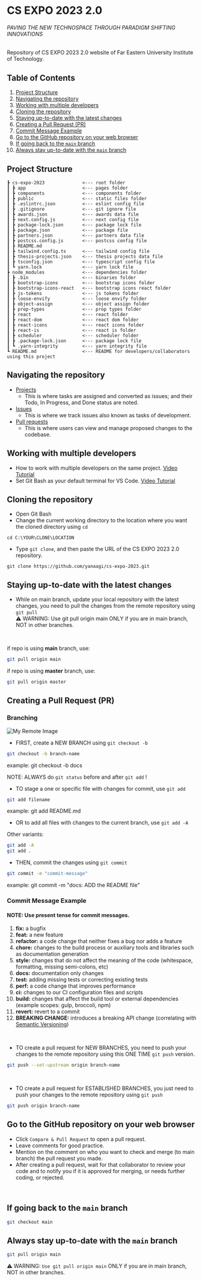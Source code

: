 # CS EXPO 2023 2.0
###### PAVING THE NEW TECHNOSPACE THROUGH PARADIGM SHIFTING INNOVATIONS
Repository of CS EXPO 2023 2.0 website of Far Eastern University Institute of Technology.

## Table of Contents
1. [Project Structure](#project-structure)
2. [Navigating the repository](#navigating-the-repository)
3. [Working with multiple developers](#working-with-multiple-developers)
4. [Cloning the repository](#cloning-the-repository)
5. [Staying up-to-date with the latest changes](#staying-up-to-date-with-the-latest-changes)
6. [Creating a Pull Request (PR)](#creating-a-pull-request-pr)
7. [Commit Message Example](#commit-message-example)
8. [Go to the GitHub repository on your web browser](#go-to-the-github-repository-on-your-web-browser)
9. [If going back to the ```main``` branch](#if-going-back-to-the-main-branch)
10. [Always stay up-to-date with the ```main``` branch](#always-stay-up-to-date-with-the-main-branch)


## Project Structure
```
┣ cs-expo-2023              <--- root folder
┃ ┣ app                     <--- pages folder
┃ ┣ components              <--- components folder
┃ ┣ public                  <--- static files folder
┃ ┣ .eslintrc.json          <--- eslint config file
┃ ┣ .gitignore              <--- git ignore file
┃ ┣ awards.json             <--- awards data file
┃ ┣ next.config.js          <--- next config file
┃ ┣ package-lock.json       <--- package lock file
┃ ┣ package.json            <--- package file
┃ ┣ partners.json           <--- partners data file
┃ ┣ postcss.config.js       <--- postcss config file 
┃ ┣ README.md
┃ ┣ tailwind.config.ts      <--- tailwind config file
┃ ┣ thesis-projects.json    <--- thesis projects data file
┃ ┣ tsconfig.json           <--- typescript config file
┃ ┗ yarn.lock               <--- yarn lock file
┣ node_modules              <--- dependencies folder
┃ ┣ .bin                    <--- binaries folder
┃ ┣ bootstrap-icons         <--- bootstrap icons folder
┃ ┣ bootstrap-icons-react   <--- bootstrap icons react folder
┃ ┣ js-tokens               <--- js tokens folder
┃ ┣ loose-envify            <--- loose envify folder
┃ ┣ object-assign           <--- object assign folder
┃ ┣ prop-types              <--- prop types folder
┃ ┣ react                   <--- react folder
┃ ┣ react-dom               <--- react dom folder
┃ ┣ react-icons             <--- react icons folder
┃ ┣ react-is                <--- react is folder
┃ ┣ scheduler               <--- scheduler folder
┃ ┣ .package-lock.json      <--- package lock file
┃ ┗ .yarn-integrity         <--- yarn integrity file
┗ README.md                 <--- README for developers/collaborators using this project
```

## Navigating the repository
- [Projects](https://github.com/yanaagi/cs-expo-2023/projects)
  - This is where tasks are assigned and converted as issues; and their Todo, In Progress, and Done status are noted.
- [Issues](https://github.com/yanaagi/cs-expo-2023/issues)
  - This is where we track issues also known as tasks of development.   
- [Pull requests](https://github.com/yanaagi/cs-expo-2023/pulls)
  - This is where users can view and manage proposed changes to the codebase.

## Working with multiple developers
- How to work with multiple developers on the same project. [Video Tutorial](https://youtu.be/MnUd31TvBoU)
- Set Git Bash as your default terminal for VS Code. [Video Tutorial](https://youtu.be/PzJCwfYfIzY)

## Cloning the repository
- Open Git Bash
- Change the current working directory to the location where you want the cloned directory using `cd`
```
cd C:\YOUR\CLONE\LOCATION
```
- Type `git clone`, and then paste the URL of the CS EXPO 2023 2.0 repository.
```
git clone https://github.com/yanaagi/cs-expo-2023.git
```

## Staying up-to-date with the latest changes
- While on main branch, update your local repository with the latest changes, you need to pull the changes from the remote repository using `git pull` <br>
⚠ WARNING: Use git pull origin main ONLY if you are in main branch, NOT in other branches.

<br>

if repo is using <b>main</b> branch, use:
```bash
git pull origin main
```

if repo is using <b>master</b> branch, use:
```bash
git pull origin master
```

## Creating a Pull Request (PR)
### Branching
![My Remote Image](https://cs50.harvard.edu/web/2020/notes/1/images/branch.png)

- FIRST, create a NEW BRANCH using `git checkout -b`
```bash
git checkout -b branch-name
```
example: git checkout -b docs

NOTE: ALWAYS do `git status` before and after `git add` !

- TO stage a one or specific file with changes for commit, use `git add`
```bash
git add filename
```
example: git add README.md

- OR to add all files with changes to the current branch, use `git add -A`

Other variants:
```bash
git add -A 
git add .
```

- THEN, commit the changes using `git commit`
```bash
git commit -m "commit-message"
```

example: git commit -m "docs: ADD the README file"

### Commit Message Example
#### NOTE: Use present tense for commit messages.
1. **fix:** a bugfix
2. **feat:** a new feature
3. **refactor:** a code change that neither fixes a bug nor adds a feature
4. **chore:** changes to the build process or auxiliary tools and libraries such as documentation generation
5. **style:** changes that do not affect the meaning of the code (whitespace, formatting, missing semi-colons, etc)
6. **docs:** documentation only changes
7. **test:** adding missing tests or correcting existing tests
8. **perf:** a code change that improves performance
9. **ci:** changes to our CI configuration files and scripts
10. **build:** changes that affect the build tool or external dependencies (example scopes: gulp, broccoli, npm)
11. **revert:** revert to a commit
12. **BREAKING CHANGE:** introduces a breaking API change (correlating with [Semantic Versioning](https://semver.org/))

<br>

- TO create a pull request for NEW BRANCHES, you need to push your changes to the remote repository using this ONE TIME `git push` version.
```bash
git push --set-upstream origin branch-name
```
<br>

- TO create a pull request for ESTABLISHED BRANCHES, you just need to push your changes to the remote repository using `git push`
```bash
git push origin branch-name
```

## Go to the GitHub repository on your web browser
- Click `Compare & Pull Request` to open a pull request. 
- Leave comments for good practice.
- Mention on the comment on who you want to check and merge (to main branch) the pull request you made.
- After creating a pull request, wait for that collaborator to review your code and to notify you
if it is approved for merging, or needs further coding, or rejected.
<br>

## If going back to the ```main``` branch
```bash
git checkout main
```

## Always stay up-to-date with the ```main``` branch
```bash
git pull origin main
```
⚠ WARNING: ```Use git pull origin main```  ONLY if you are in main branch, NOT in other branches.
